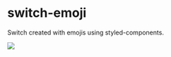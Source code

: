 # switch-emoji

Switch created with emojis using styled-components.

<img src="https://user-images.githubusercontent.com/45129753/90980772-0e9ce200-e523-11ea-8758-f0013f694f59.gif" />
